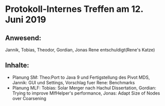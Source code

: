 # Protokoll-Internes Treffen am 12. Juni 2019

## Anwesend: 
 Jannik, Tobias, Theodor, Gordian, Jonas
 Rene entschuldigt(Rene's Katze)

## Inhalte:
- Planung SM: 
Theo:Port to Java 9 und Fertigstellung des Pivot MDS, 
Jannik: GUI und Settings, Vorschlag fuer Rene: Benchmarks
- Planung MLF:
Tobias: Solar Merger nach Hachul Dissertation, 
Gordian: Trying to improve MlfHelper's performance, 
Jonas: Adapt Size of Nodes over Coarsening